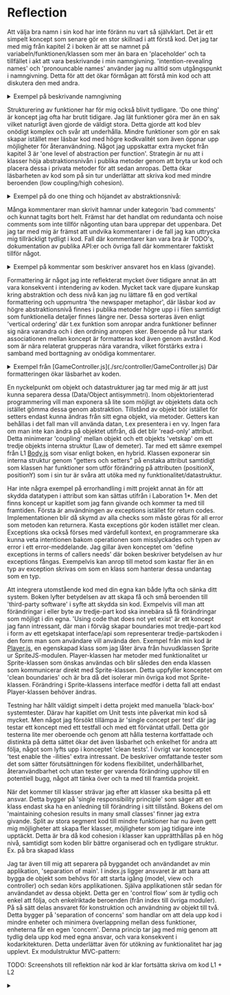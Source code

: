 # Reflection

Att välja bra namn i sin kod har inte föränn nu vart så självklart. Det är ett simpelt koncept som senare gör en stor skillnad i att förstå kod.
Det jag tar med mig från kapitel 2 i boken är att se namnet på variabeln/funktionen/klassen som mer än bara en 'placeholder' och ta tillfället i akt att vara beskrivande i min namngivning. 'intention-revealing names' och 'pronouncable names' använder jag nu alltid som utgångspunkt i namngivning. Detta för att det ökar förmågan att förstå min kod och att diskutera den med andra.
<details>
<summary>Exempel på beskrivande namngivning</summary>
<br>

````javascript
  #checkBallToGoalCollision () {}
````
</details>

Strukturering av funktioner har för mig också blivit tydligare. 'Do one thing' är koncept jag ofta har brutit tidigare. Jag lät funktioner göra mer än en sak vilket naturligt även gjorde de väldigt stora. Detta gjorde att kod blev onödigt komplex och svår att underhålla. Mindre funktioner som gör en sak skapar istället mer läsbar kod med högre kodkvalitét som även öppnar upp möjligheter för återanvändning. Något jag uppskattar extra mycket från kapitel 3 är 'one level of abstraction per function'. Strategin är nu att i klasser höja abstraktionsnivån i publika metoder genom att bryta ur kod och placera dessa i privata metoder för att sedan anropas. Detta ökar läsbarheten av kod som på sin tur underlättar att skriva kod med mindre beroenden (low coupling/high cohesion).
<details>
  <summary>Exempel på do one thing och höjandet av abstraktionsnivå:</summary> 

````javascript
drawField (field) {
    this.#drawGrass(field)
    this.#drawLines(field)
  }

#drawGrass (field) {}

#drawLines (field) {}
````

</details>

Många kommentarer man skrivit hamnar under kategorin 'bad comments' och kunnat tagits bort helt. Främst har det handlat om redundanta och noise comments som inte tillför någonting utan bara upprepar det uppenbara. Det jag tar med mig är främst att undvika kommentarer i de fall jag kan uttrycka mig tillräckligt tydligt i kod. Fall där kommentarer kan vara bra är TODO's, dokumentation av publika API:er och övriga fall där kommentarer faktiskt tillför något.
<details>
<summary>Exempel på kommentar som beskriver ansvaret hos en klass (givande).</summary>

````javascript
/**
 * Encapsulates game objects and rules.
 */
export class GameModel {}
````

</details>



Formattering är något jag inte reflekterat mycket över tidigare annat än att vara konsekvent i intendering av koden. Mycket tack vare djupare kunskap kring abstraktion och dess nivå kan jag nu lättare få en god vertikal formattering och uppmuntra 'the newspaper metaphor', där läsbar kod av högre abstraktionsnivå finnes i publika metoder högre upp i i filen samtidigt som funktionella detaljer finnes längre ner. Dessa sorteras även enligt 'vertical ordering' där t.ex funktion som anropar andra funktioner befinner sig nära varandra och i den ordning anropen sker. Beroende på hur stark associationen mellan koncept är formatteras kod även genom avstånd. Kod som är nära relaterat grupperas nära varandra, vilket förstärks extra i samband med borttagning av onödiga kommentarer.
<details>
  <summary>Exempel från [GameController.js](./src/controller/GameController.js) Där formatteringen ökar läsbarhet av koden. </summary>

````javascript
    const playerControllerRed = [
      { value: 'ArrowLeft', action: 'left', pressed: false },
      { value: 'ArrowRight', action: 'right', pressed: false },
      { value: 'ArrowUp', action: 'up', pressed: false },
      { value: 'ArrowDown', action: 'down', pressed: false }
    ]

    const playerControllerGreen = [
      { value: 'a', action: 'left', pressed: false },
      { value: 'd', action: 'right', pressed: false },
      { value: 'w', action: 'up', pressed: false },
      { value: 's', action: 'down', pressed: false }
    ]
````
</details>

En nyckelpunkt om objekt och datastrukturer jag tar med mig är att just kunna separera dessa (Data/Object antisymmetri). Inom objektorienterad programmering vill man exponera så lite som möjligt av objektets data och istället gömma dessa genom abstraktion.
Tillstånd av objekt bör istället för setters endast kunna ändras från sitt egna objekt, via metoder. Getters kan behållas i det fall man vill använda datan, t.ex presentera i en vy. Ingen fara om man inte kan ändra på objektet utifrån, då det blir 'read-only' attribut. Detta minimerar 'coupling' mellan objekt och ett objekts 'vetskap' om ett tredje objekts interna struktur (Law of demeter).
Tar med ett sämre exempel från L1 [Body.js](./src/SpriteJS/Physics/Body.js) som visar enligt boken, en hybrid. Klassen exponerar sin interna struktur genom "getters och setters" på enstaka attribut samtidigt som klassen har funktioner som utför förändring på attributen (positionX, positionY) som i sin tur är svåra att utöka med ny funktionalitet/datastruktur.

Har inte några exempel på errorhandling i mitt projekt annat än för att skydda datatypen i attribut som kan sättas utifrån i Laboration 1*. Men det finns koncept ur kapitlet som jag fann givande och kommer ta med till framtiden. Första är användningen av exceptions istället för return codes. Implementationen blir då skymd av alla checks som måste göras för all error som metoden kan returnera. Kasta exceptions gör koden istället mer clean. 
Exceptions ska också förses med värdefull kontext, en programmerare ska kunna veta intentionen bakom operationen som misslyckades och typen av error i ett error-meddelande. Jag gillar även konceptet om 'define exceptions in terms of callers needs' där boken beskriver betydelsen av hur exceptions fångas. Exempelvis kan anrop till metod som kastar fler än en typ av exception skrivas om som en klass som hanterar dessa undantag som en typ.

Att integrera utomstående kod med din egna kan både lyfta och sänka ditt system. Boken lyfter betydelsen av att skapa få och små beroenden till 'third-party software' i syfte att skydda sin kod. Exmpelvis vill man att förändringar i eller byte av tredje-part kod ska innebära så få förändringar som möjligt i din egna. 'Using code that does not yet exist' är ett koncept jag fann intressant, där man i förväg skapar boundaries mot tredje-part kod i form av ett egetskapat interface/api som representerar tredje-partskoden i den form man som användare vill använda den. Exempel från min kod är [Player.js](./src/model/Player.js), en egenskapad klass som jag låter ärva från huvudklassen Sprite ur SpriteJS-modulen. Player-klassen har metoder med funktionalitet ur Sprite-klassen som önskas användas och blir således den enda klassen som kommunicerar direkt med Sprite-klassen. Detta uppfyller konceptet om 'clean boundaries' och är bra då det isolerar min övriga kod mot Sprite-klassen. Förändring i Sprite-klassens interface medför i detta fall att endast Player-klassen behöver ändras.

Testning har hållt väldigt simpelt i detta projekt med manuella 'black-box' systemtester. Därav har kapitlet om Unit tests inte påverkat min kod så mycket. Men något jag försökt tillämpa är 'single concept per test' där jag testar ett koncept med ett testfall och med ett förväntat utfall. Detta gör testerna lite mer oberoende och genom att hålla testerna kortfattade och distinkta på detta sättet ökar det även läsbarhet och enkelhet för andra att följa, något som lyfts upp i konceptet 'clean tests'. I övrigt var konceptet 'test enable the -ilities' extra intressant. De beskriver omfattande tester som det som sätter förutsättningen för kodens flexibilitet, underhållbarhet, återanvändbarhet och utan tester ger varenda förändring upphov till en potentiell bugg, något att tänka över och ta med till framtida projekt.

När det kommer till klasser strävar jag efter att klasser ska besitta på ett ansvar. Detta bygger på 'single responsibility principle' som säger att en klass endast ska ha en anledning till förändring i sitt tillstånd. Bokens del om 'maintaining cohesion results in many small classes' finner jag extra givande. Split av stora segment kod till mindre funktioner har nu även
gett mig möjligheter att skapa fler klasser, möjligheter som jag tidigare inte upptäckt. Detta är bra då kod cohesion i klasser kan upprätthållas på en hög nivå, samtidigt som koden blir bättre organiserad och en tydligare struktur. Ex. på bra skapad klass

Jag tar även till mig att separera på byggandet och användandet av min applikation, 'separation of main'. I index.js ligger ansvaret är att bara att bygga de objekt som behövs för att starta igång (model, view och controller) och sedan körs applikationen. Själva applikationen står sedan för användandet av dessa objekt. Detta ger en 'control flow' som är tydlig och enkel att följa, och enkelriktade beroenden (från index till övriga moduler). På så sätt delas ansvaret för konstruktion och användning av objekt till två. Detta bygger på 'separation of concerns' som handlar om att dela upp kod i mindre enheter och minimera överlappning mellan dess funktioner, enheterna får en egen 'concern'. Denna princip tar jag med mig genom att tydlig dela upp kod med egna ansvar, och vara konsekvent i kodarkitekturen. Detta underlättar även för utökning av funktionalitet har jag upplevt. Ex modulstruktur MVC-pattern:


TODO:
Screenshots till reflektion när kod är klar
fortsätta skriva om kod L1 + L2








<details>
<summary></summary>
<br>
</details>